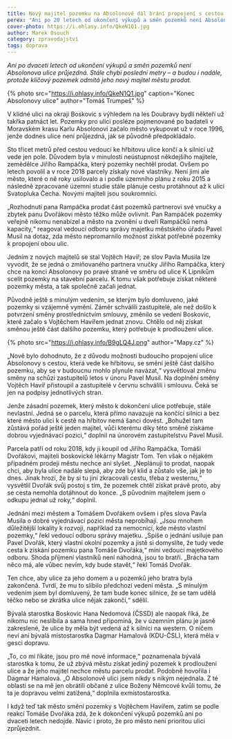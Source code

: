 ```yaml
---
title: Nový majitel pozemku na Absolonově dál brání propojení s cestou ke hřbitovu
perex: "Ani po 20 letech od ukončení výkupů a směn pozemků není Absolonova ulice průjezdná a zřejmě ani nebude: klíčový pozemek odmítá jeho nový majitel městu prodat."
cover-photo: https://i.ohlasy.info/QkeN1Q1.jpg
author: Marek Osouch
category: zpravodajství
tags: doprava
---
```


*Ani po dvaceti letech od ukončení výkupů a směn pozemků není Absolonova ulice průjezdná. Stále chybí poslední metry – a budou i nadále, protože klíčový pozemek odmítá jeho nový majitel městu prodat.*

{% photo src="https://i.ohlasy.info/QkeN1Q1.jpg" caption="Konec Absolonovy ulice" author="Tomáš Trumpeš" %}

V klidné ulici na okraji Boskovic s výhledem na les Doubravy bydlí někteří už takřka patnáct let. Pozemky pro ulici posléze pojmenované po badateli v Moravském krasu Karlu Absolonovi začalo město vykupovat už v roce 1996, jenže dodnes ulice není průjezdná, jak se původně předpokládalo.

Sto třicet metrů před cestou vedoucí ke hřbitovu ulice končí a k silnici už vede jen pole. Důvodem byla v minulosti neústupnost někdejšího majitele, zemědělce Jiřího Rampáčka, který pozemky nechtěl prodat. Ovšem po letech povolil a v roce 2018 parcely získaly nové vlastníky. Není jimi ale město, které o ně roky usilovalo a i podle územního plánu z roku 2015 a následně zpracované územní studie stále plánuje cestu protáhnout až k ulici Svatopluka Čecha. Novými majiteli jsou soukromníci.

„Rozhodnutí pana Rampáčka prodat část pozemků partnerovi své vnučky a zbytek panu Dvořákovi město těžko může ovlivnit. Pan Rampáček pozemky veřejně nikomu nenabízel a město na zvonění u dveří Rampáčků nemá kapacity,“ reagoval vedoucí odboru správy majetku městského úřadu Pavel Musil na dotaz, zda město nepromarnilo možnost získat potřebné pozemky k propojení obou ulic.

Jedním z nových majitelů se stal Vojtěch Havíř; ze slov Pavla Musila lze vyvodit, že se jedná o zmiňovaného partnera vnučky Jiřího Rampáčka, který chce na konci Absolonovy po pravé straně ve směru od ulice K Lipníkům scelit pozemky na stavební parcelu. K tomu však potřebuje získat některé pozemky města, a tak společně začali jednat.

Původně ještě s minulým vedením, se kterým bylo domluveno, jaké pozemky si vzájemně vymění. Záměr schválili zastupitelé, ale než došlo k potvrzení směny prostřednictvím smlouvy, změnilo se vedení Boskovic, které začalo s Vojtěchem Havířem jednat znovu. Chtělo od něj získat směnou ještě část dalšího pozemku, který potřebuje k prodloužení ulice.

{% photo src="https://i.ohlasy.info/B9gLQ4J.png" author="Mapy.cz" %}

„Nově bylo dohodnuto, že z důvodu možnosti budoucího propojení ulice Absolonovy s cestou, která vede ke hřbitovu, se smění ještě část dalšího pozemku, aby se v budoucnu mohlo plynule navázat,“ vysvětloval změnu směny na schůzi zastupitelů letos v únoru Pavel Musil. Na doplnění směny Vojtěch Havíř přistoupil a zastupitelé v červnu schválili i smlouvu. Čeká se jen na podpisy jednotlivých stran.

Jenže zásadní pozemek, který město k dokončení ulice potřebuje, stále nevlastní. Jedná se o parcelu, která přímo navazuje na končící silnici a bez které město ulici k cestě na hřbitov nemá šanci dovést. „Bohužel tam zůstává pořád ještě jeden majitel, vůči kterému díky této směně získáme dobrou vyjednávací pozici,“ doplnil na únorovém zastupitelstvu Pavel Musil.

Parcela patří od roku 2018, kdy ji koupil od Jiřího Rampáčka, Tomáši Dvořákovi, majiteli boskovické lékárny Magistr Tom. Ten však o nějakém případném prodeji městu nechce ani slyšet. „Neplánuji to prodat, naopak chci, aby byla ulice nadále slepá, aby zde byl klid a zůstalo vše, jak je to dnes. Jinak hrozí, že by si tu jiní zkracovali cestu, třeba z westernu,“ vysvětlil Dvořák svůj postoj s tím, že pozemek chtěl získat právě proto, aby se cesta nemohla dotáhnout do konce. „S původním majitelem jsem o odkupu jednal už roky,“ doplnil.

Jednání mezi městem a Tomášem Dvořákem ovšem i přes slova Pavla Musila o dobré vyjednávací pozici města neprobíhají. „Jsou mnohem důležitější lokality k rozvoji, například za nemocnicí, kde město vlastní pozemky,“ řekl vedoucí odboru správy majetku. „Spíše o jednání usiluje pan Pavel Dvořák, který vlastní okolní pozemky a jistě si domyslíte, že tudy vede cesta k získání pozemku pana Tomáše Dvořáka,“ míní vedoucí majetkového odboru. Shoda příjmení vlastníků není náhodná, jsou to bratři. „Brácha tam něco má, ale vůbec nevím, kdy bude stavět,“ řekl Tomáš Dvořák.

Ten chce, aby ulice za jeho domem a u pozemků jeho bratra byla zakončená. Tvrdí, že mu to slíbilo předchozí vedení města. „S minulým vedením jsem byl domluvený, že tam bude konec silnice, že se tam udělá téčko nebo se zkrátka ulice nějak zakončí,“ sdělil.

Bývalá starostka Boskovic Hana Nedomová (ČSSD) ale naopak říká, že nikomu nic neslíbila a sama hned připomíná, že v územním plánu je jasně zakreslené, že ulice by měla být vedená až k silnici na western. O ničem neví ani bývalá místostarostka Dagmar Hamalová (KDU-ČSL), která měla v gesci dopravu.

„To, co mi říkáte, jsou pro mě nové informace,“ poznamenala bývalá starostka k tomu, že už zbývá městu získat jediný pozemek k prodloužení ulice a že jeho majitel nechce městu parcelu prodat. Podobně hovořila i Dagmar Hamalová. „O Absolonově ulici jsem nikdy s nikým nejednala. Z té oblasti se na mě jen obrátili občané z ulice Boženy Němcové kvůli tomu, že ta je dopravou velmi zatížená,“ doplnila exmístostarostka.

I když teď tak město smění pozemky s Vojtěchem Havířem, zatím se podle reakcí Tomáše Dvořáka zdá, že k dokončení výkupů pozemků ani po dvaceti letech nedojde. Navíc i proto, že pro město není prioritou ulici zprůjezdnit.
